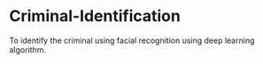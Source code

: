 # Criminal-Identification
To identify the criminal using facial recognition using deep learning algorithm.
